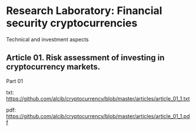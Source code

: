 # Research Laboratory: Financial security cryptocurrencies
Technical and investment aspects

## Article 01. Risk assessment of investing  in cryptocurrency markets.

Part 01 

txt: https://github.com/alcib/cryptocurrency/blob/master/articles/article_01_1.txt

pdf: https://github.com/alcib/cryptocurrency/blob/master/articles/article_01_1.pdf


